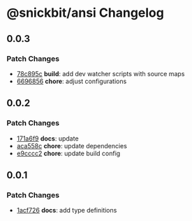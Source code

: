 # @snickbit/ansi Changelog

## 0.0.3

### Patch Changes

- [78c895c](https://github.com/snickbit/ansi/commit/78c895c) **build**:  add dev watcher scripts with source maps
- [6696856](https://github.com/snickbit/ansi/commit/6696856) **chore**:  adjust configurations

## 0.0.2

### Patch Changes

- [171a6f9](https://github.com/snickbit/ansi/commit/171a6f9) **docs**:  update
- [aca558c](https://github.com/snickbit/ansi/commit/aca558c) **chore**:  update dependencies
- [e9cccc2](https://github.com/snickbit/ansi/commit/e9cccc2) **chore**:  update build config

## 0.0.1

### Patch Changes

- [1acf726](https://github.com/snickbit/ansi/commit/1acf726) **docs**:  add type definitions

